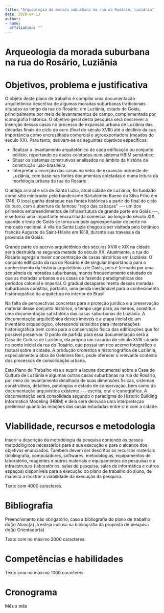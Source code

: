```yaml
---
title: "Arqueologia da morada suburbana na rua do Rosário, Luziânia"
date: 2020-04-13
author:
- name: 
  affiliation: ""
---
```


# Arqueologia da morada suburbana na rua do Rosário, Luziânia

# Objetivos, problema e justificativa

O objeto deste plano de trabalho é compilar uma documentação
arquitetônica descritiva de algumas moradas suburbanas tradicionais
situadas ao longo da rua do Rosário, em Luziânia, estado de Goiás,
principalmente por meio de levantamentos de campo, complementada por
iconografia histórica. O objetivo geral desta pesquisa será descrever a
inserção dessas casas no processo de expansão urbana de Luziânia das
décadas finais do ciclo do ouro (final do século XVIII) até o declínio
da sua importância como encruzilhada comercial e agroexportadora (meados
do século XX). Para tanto, derivam-se os seguintes objetivos
específicos:

  - Realizar o levantamento arquitetônico de cada edificação ou conjunto
    edilício, reportando os dados coletados num sistema HBIM semântico;
  - Situar os sistemas construtivos analisados no âmbito da história da
    construção luso-brasileira;
  - Interpretar a inserção das casas no vetor de expansão noroeste de
    Luziânia, com base nas fontes documentais coletadas e numa leitura da
    morfologia urbana da rua do Rosário.

O antigo arraial e vila de Santa Luzia, atual cidade de Luziânia, foi
fundado como sítio minerador pelo bandeirante Bartolomeu Bueno da Silva
Filho em 1746. O local ganha destaque nas fontes históricas a partir do
final do ciclo do ouro, com a abertura do famoso "rego das cabaças" ---
um dos primeiros empreendimentos de infraestrutura de grande porte em
Goiás ---, e se torna uma importante encruzilhada comercial ao longo do
século XIX, quando o leste de Goiás se torna um polo agroexportador de
porte no mercado nacional. A vila de Santa Luzia chegou a ser visitada
pelo botânico francês Auguste de Saint-Hilaire em 1818, durante sua
travessia da província de Goiás.

Grande parte do acervo arquitetônico dos séculos XVIII e XIX na cidade
seria destruída na segunda metade do século XX. Atualmente, a rua do
Rosário agrega a maior concentração de casas históricas em Luziânia. O
conjunto edificado da rua do Rosário é de singular importância para o
conhecimento da história arquitetônica de Goiás, pois é formado por uma
sequência de moradas suburbanas, menos frequentemente estudado do que as
moradas urbanas e as casas de fazenda paradigmáticas dos períodos
colonial e imperial. O gradual desaparecimento dessas moradas suburbanas
constitui, portanto, uma perda inestimável para o conhecimento
historiográfico da arquitetura no interior do Brasil.

Na falta de perspectivas concretas para a proteção jurídica e a
preservação material desse conjunto histórico, o tempo urge para, ao
menos, constituir uma documentação satisfatória das casas suburbanas de
Luziânia. A documentação arquitetônica destes imóveis é a etapa inicial
de um inventário arqueológico, oferecendo subsídios para interpretações
historiográfica bem como para a conservação física das edificações que
for possível preservar. O ponto de partida para essa documentação será a
Casa de Cultura de Luziânia, ela própria um casarão do século XVIII
situado no ponto inicial da rua do Rosário, que possui um rico acervo
fotográfico e textual sobre a cidade. A produção cronística e
historiográfica de Luziânia, especialmente a obra de Gelmires Reis, pode
oferecer o relevante contexto dos processos de consolidação urbana.

Este Plano de Trabalho visa a suprir a lacuna documental sobre a Casa de
Cultura de Luziânia e algumas outras casas suburbanas na rua do Rosário,
por meio do levantamento detalhado de suas dimensões físicas, sistemas
construtivos, detalhes, patologias e estado de conservação, bem como da
documentação arquivística existente --- escrita, oral e iconográfica. A
documentação será consolidada segundo o paradigma do Historic Building
Information Modeling (HBIM) e dela será derivada uma interpretação
preliminar quanto às relações das casas estudadas entre si e com a
cidade.

# Viabilidade, recursos e metodologia

Inserir a descrição da metodologia da pesquisa contendo os passos
metodológicos necessários para a sua execução e para o alcance dos
objetivos enunciados. Também devem ser descritos os recursos materiais
(bibliografia, computadores, softwares, metodologias, equipamentos de
laboratório, reagentes e outros materiais e equipamentos de pesquisa) e
a infraestrutura (laboratórios, salas de pesquisa, salas de informática
e outros espaços) disponíveis para a execução do plano de trabalho do
aluno, de maneira a mostrar a viabilidade da execução da pesquisa.

Texto com 4000 caracteres.

# Bibliografia

Preenchimento não obrigatório, caso a bibliografia do plano de trabalho
do(a) Aluno(a) já esteja inclusa na bibliografia da proposta de pesquisa
do(a) Orientador(a)

Texto com no máximo 2000 caracteres.

# Competências e habilidades

Texto com no máximo 1000 caracteres.

# Cronograma

Mês a mês
